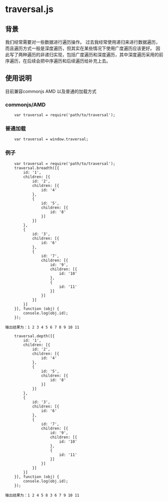 # traversal.js

## 背景
我们经常需要对一些数据进行遍历操作。
过去我经常使用递归来进行数据遍历，而且遍历方式一般是深度遍历，但其实在某些情况下使用广度遍历应该更好。
因此写了两种遍历的非递归实现，包括广度遍历和深度遍历，其中深度遍历采用的前序遍历，在后续会把中序遍历和后续遍历给补充上去。

## 使用说明
目前兼容commonjs AMD 以及普通的加载方式

### commonjs/AMD
        var traversal = require('path/to/traversal');

### 普通加载
        var traversal = window.traversal;

### 例子
        var traversal = require('path/to/traversal');
        traversal.breadth([{
            id: '1',
            children: [{
                id: '2',
                children: [{
                    id: '4'
                },
                {
                    id: '5',
                    children: [{
                        id: '8'
                    }]
                }]
            },
            {
                id: '3',
                children: [{
                    id: '6'
                },
                {
                    id: '7',
                    children: [{
                        id: '9',
                        children: [{
                            id: '10'
                        },
                        {
                            id: '11'
                        }]
                    }]
                }]
            }]
        }], function (obj) {
            console.log(obj.id);
        });

    输出结果为：1 2 3 4 5 6 7 8 9 10 11

        traversal.depth([{
            id: '1',
            children: [{
                id: '2',
                children: [{
                    id: '4'
                },
                {
                    id: '5',
                    children: [{
                        id: '8'
                    }]
                }]
            },
            {
                id: '3',
                children: [{
                    id: '6'
                },
                {
                    id: '7',
                    children: [{
                        id: '9',
                        children: [{
                            id: '10'
                        },
                        {
                            id: '11'
                        }]
                    }]
                }]
            }]
        }], function (obj) {
            console.log(obj.id);
        });

    输出结果为：1 2 4 5 8 3 6 7 9 10 11
